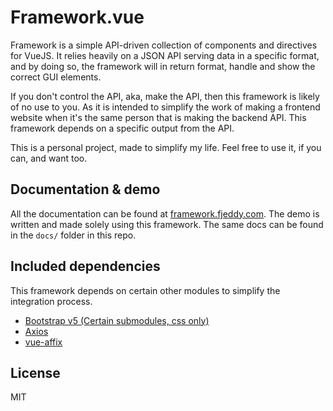 # Framework.vue
Framework is a simple API-driven collection of components and directives for VueJS. It relies heavily on a JSON API serving data in a specific format, and by doing so, the framework will in return format, handle and show the correct GUI elements.

If you don't control the API, aka, make the API, then this framework is likely of no use to you. As it is intended to simplify the work of making a frontend website when it's the same person that is making the backend API. This framework depends on a specific output from the API.

This is a personal project, made to simplify my life. Feel free to use it, if you can, and want too.

## Documentation & demo
All the documentation can be found at [framework.fjeddy.com](https://framework.fjeddy.com/). The demo is written and made solely using this framework. The same docs can be found in the `docs/` folder in this repo.

## Included dependencies
This framework depends on certain other modules to simplify the integration process.

* [Bootstrap v5 (Certain submodules, css only)](https://github.com/twbs/bootstrap)
* [Axios](https://github.com/axios/axios)
* [vue-affix](https://github.com/eddiemf/vue-affix)

## License
MIT
